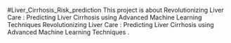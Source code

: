 #Liver_Cirrhosis_Risk_prediction
This project is about Revolutionizing Liver Care : Predicting Liver Cirrhosis using Advanced Machine Learning Techniques Revolutionizing Liver Care : Predicting Liver Cirrhosis using Advanced Machine Learning Techniques .
